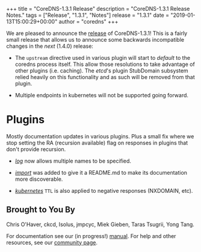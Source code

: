 +++
title = "CoreDNS-1.3.1 Release"
description = "CoreDNS-1.3.1 Release Notes."
tags = ["Release", "1.3.1", "Notes"]
release = "1.3.1"
date = "2019-01-13T15:00:29+00:00"
author = "coredns"
+++

We are pleased to announce the [release](https://github.com/bhaswanth88/coredns/releases/tag/v1.3.1)
of CoreDNS-1.3.1! This is a fairly small release that allows us to announce some backwards
incompatible changes in the *next* (1.4.0) release:

 *  The `upstream` directive used in various plugin will start to *default* to the coredns process
    itself. This allow those resolutions to take advantage of other plugins (i.e. caching). The
    *etcd*'s plugin StubDomain subsystem relied heavily on this functionality and as such will be
    removed from that plugin.

 *  Multiple endpoints in kubernetes will not be supported going forward.


# Plugins

Mostly documentation updates in various plugins. Plus a small fix where we stop setting the RA
(recursion available) flag on responses in plugins that don't provide recursion.

 *  [*log*](/plugins/log) now allows multiple names to be specified.

 *  [*import*](/plugins/import) was added to give it a README.md to make its documentation more
    discoverable.

 *  [*kubernetes*](/plugins/kubernetes) `TTL` is also applied to negative responses (NXDOMAIN, etc).

## Brought to You By

Chris O'Haver,
ckcd,
Isolus,
jmpcyc,
Miek Gieben,
Taras Tsugrii,
Yong Tang.

For documentation see our (in progress!) [manual](/manual). For help and other resources, see our
[community page](https://coredns.io/community/).
